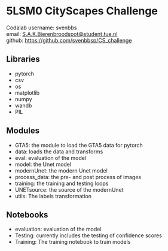 # 5LSM0 CityScapes Challenge
Codalab username: svenbbs  
email: S.A.K.Bierenbroodspot@student.tue.nl   
github:  https://github.com/svenbbsp/CS_challenge

## Libraries
- pytorch
- csv
- os
- matplotlib
- numpy
- wandb
- PIL

## Modules
- GTA5: the module to load the GTA5 data for pytorch
- data: loads the data and transforms
- eval: evaluation of the model
- model: the Unet model
- modernUnet: the modern Unet model
- process_data: the pre- and post process of images
- training: the training and testing loops
- UNETsource: the source of the modernUnet
- utils: The labels transformation

## Notebooks
- evaluation: evaluation of the model
- Testing: currently includes the testing of confidence scores
- Training: The training notebook to train models